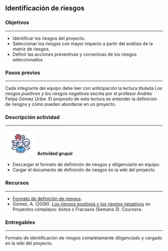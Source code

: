 ## Identificación de riesgos

### Objetivos
---

* Identificar los riesgos del proyecto.
* Seleccionar los riesgos con mayor impacto a partir del análisis de la matriz de riesgos.
* Definir las acciones preventivas y correctivas de los riesgos seleccionados.

### Pasos previos
---

Cada integrante del equipo debe leer con anticipación la lectura titulada *Los riesgos positivos y los riesgos negativos* escrita por el profesor Andrés Felipe Gómez Uribe. El proposito de esta lectura es entender la definición de riesgos y cómo pueden abordarse en un proyecto.

### Descripción actividad
---

#### ![](./../../../assets/images/grupo.png) Actividad grupal

* Descargar el formato de definición de riesgos y diligenciarlo en equipo.
* Cargar el documento de definición de riesgos en la wiki del proyecto.

### Recursos 
---

* [Formato de definición de riesgos](https://www.coursera.org/learn/procesos-de-desarrollo-agil/resources/SJjwI).
* Gómez, A. (2006). [Los riesgos positivos y los riesgos negativos](https://www.coursera.org/learn/procesos-de-desarrollo-agil/resources/coqqh) en Proyectos complejos: éxitos o Fracasos (Semana 3). Coursera.


### Entregables
---

Formato de identificación de riesgos completamente diligenciado y cargado en la wiki del proyecto.

